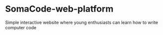 # SomaCode-web-platform
Simple interactive website where young enthusiasts can learn how to write computer code
